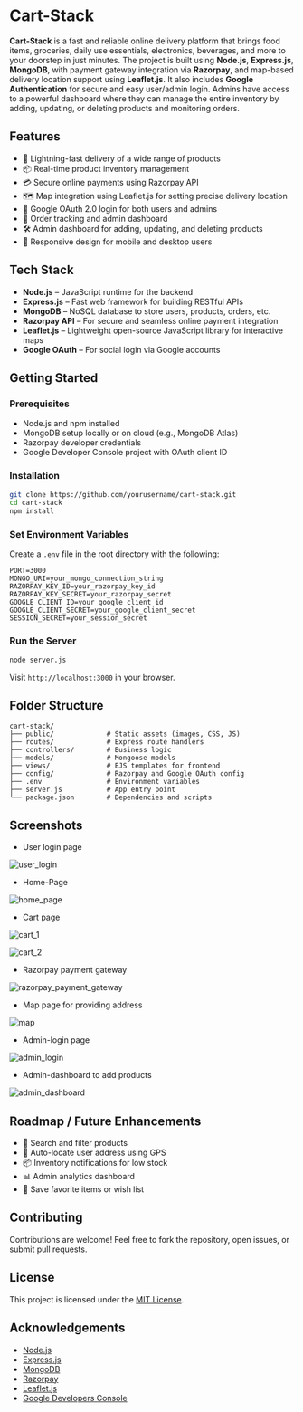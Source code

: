 # Cart-Stack

**Cart-Stack** is a fast and reliable online delivery platform that brings food items, groceries, daily use essentials, electronics, beverages, and more to your doorstep in just minutes. The project is built using **Node.js**, **Express.js**, **MongoDB**, with payment gateway integration via **Razorpay**, and map-based delivery location support using **Leaflet.js**. It also includes **Google Authentication** for secure and easy user/admin login. Admins have access to a powerful dashboard where they can manage the entire inventory by adding, updating, or deleting products and monitoring orders.

## Features

* 🚚 Lightning-fast delivery of a wide range of products
* 📦 Real-time product inventory management
* 💳 Secure online payments using Razorpay API
* 🗺️ Map integration using Leaflet.js for setting precise delivery location
* 🔐 Google OAuth 2.0 login for both users and admins
* 🧾 Order tracking and admin dashboard
* 🛠️ Admin dashboard for adding, updating, and deleting products
* 📱 Responsive design for mobile and desktop users

## Tech Stack

* **Node.js** – JavaScript runtime for the backend
* **Express.js** – Fast web framework for building RESTful APIs
* **MongoDB** – NoSQL database to store users, products, orders, etc.
* **Razorpay API** – For secure and seamless online payment integration
* **Leaflet.js** – Lightweight open-source JavaScript library for interactive maps
* **Google OAuth** – For social login via Google accounts

## Getting Started

### Prerequisites

* Node.js and npm installed
* MongoDB setup locally or on cloud (e.g., MongoDB Atlas)
* Razorpay developer credentials
* Google Developer Console project with OAuth client ID

### Installation

```bash
git clone https://github.com/yourusername/cart-stack.git
cd cart-stack
npm install
```

### Set Environment Variables

Create a `.env` file in the root directory with the following:

```
PORT=3000
MONGO_URI=your_mongo_connection_string
RAZORPAY_KEY_ID=your_razorpay_key_id
RAZORPAY_KEY_SECRET=your_razorpay_secret
GOOGLE_CLIENT_ID=your_google_client_id
GOOGLE_CLIENT_SECRET=your_google_client_secret
SESSION_SECRET=your_session_secret
```

### Run the Server

```bash
node server.js
```

Visit `http://localhost:3000` in your browser.

## Folder Structure

```
cart-stack/
├── public/             # Static assets (images, CSS, JS)
├── routes/             # Express route handlers
├── controllers/        # Business logic
├── models/             # Mongoose models
├── views/              # EJS templates for frontend
├── config/             # Razorpay and Google OAuth config
├── .env                # Environment variables
├── server.js           # App entry point
└── package.json        # Dependencies and scripts
```

## Screenshots

* User login page

![user_login](https://github.com/user-attachments/assets/0262c6e9-e78f-49c4-8eea-1d33936c8b6e)

* Home-Page

![home_page](https://github.com/user-attachments/assets/2f43ce10-8416-445f-9e36-042b8045e3f8)

* Cart page

![cart_1](https://github.com/user-attachments/assets/47607e3c-5418-4df1-bf50-3c908dd372fa)

![cart_2](https://github.com/user-attachments/assets/2bfa1733-f4ed-4461-b498-22700208bee3)

* Razorpay payment gateway

![razorpay_payment_gateway](https://github.com/user-attachments/assets/826f5e54-7ac9-4fb5-b412-c3fb625ae1ed)

* Map page for providing address

![map](https://github.com/user-attachments/assets/de305283-74ee-4f9d-a427-1335975eda64)

* Admin-login page

![admin_login](https://github.com/user-attachments/assets/2f80109a-7131-489f-b891-bb0cf4becaec)

* Admin-dashboard to add products

![admin_dashboard](https://github.com/user-attachments/assets/17dfcca5-c710-4dd3-8b93-356ac48cd146)


## Roadmap / Future Enhancements

* 🔎 Search and filter products
* 📍 Auto-locate user address using GPS
* 📦 Inventory notifications for low stock
* 📊 Admin analytics dashboard
* 🛒 Save favorite items or wish list

## Contributing

Contributions are welcome! Feel free to fork the repository, open issues, or submit pull requests.

## License

This project is licensed under the [MIT License](LICENSE).

## Acknowledgements

* [Node.js](https://nodejs.org/)
* [Express.js](https://expressjs.com/)
* [MongoDB](https://www.mongodb.com/)
* [Razorpay](https://razorpay.com/docs/)
* [Leaflet.js](https://leafletjs.com/)
* [Google Developers Console](https://console.developers.google.com/)
